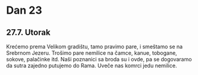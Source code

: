 # Dan 23

## 27.7. Utorak

Krećemo prema Velikom gradištu, tamo pravimo pare, i smeštamo se na Srebrnom Jezeru. Trošimo pare nemilice na čamce, kanue, tobogane, sokove, palačinke itd. Naši poznanici sa broda su i ovde, pa se dogovaramo da sutra zajedno putujemo do Rama. Uveče nas komrci jedu nemilice.
